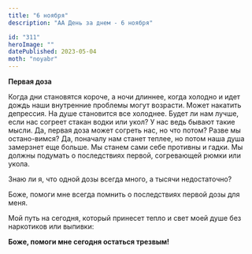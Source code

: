```yaml
---
title: "6 ноября"
description: "АА День за днем - 6 ноября"

id: "311"
heroImage: ""
datePublished: 2023-05-04
moth: "noyabr"
---
```


**Первая доза**

Когда дни становятся короче, а ночи длиннее, когда холодно и идет дождь наши
внутренние проблемы могут возрасти. Может накатить депрессия. На душе
становится все холоднее. Будет ли нам лучше, если нас согреет стакан водки или
укол? У нас ведь бывают такие мысли. Да, первая доза может согреть нас, но что
потом? Разве мы остано-вимся? Да, поначалу нам станет теплее, но потом наша
душа замерзнет еще больше. Мы станем сами себе противны и гадки. Мы должны
подумать о последствиях первой, согревающей рюмки или укола.

Знаю ли я, что одной дозы всегда много, а тысячи недостаточно?

Боже, помоги мне всегда помнить о последствиях первой дозы для меня.

Мой путь на сегодня, который принесет тепло и свет моей душе без наркотиков
или выпивки:

**Боже, помоги мне сегодня остаться трезвым!**

